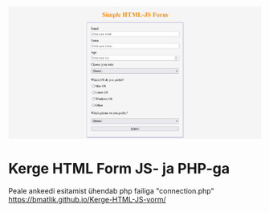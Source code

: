 ![Ankeet](images/ankeet2.png)
# Kerge HTML Form JS- ja PHP-ga
Peale ankeedi esitamist ühendab php failiga "connection.php" <br>
https://bmatlik.github.io/Kerge-HTML-JS-vorm/
